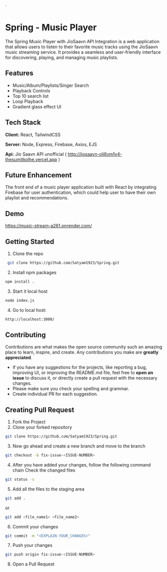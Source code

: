 `
# Spring - Music Player

The Spring Music Player with JioSaavn API Integration is a web application that allows users to listen to their favorite music tracks using the JioSaavn music streaming service. It provides a seamless and user-friendly interface for discovering, playing, and managing music playlists.


## Features
- Music/Album/Playlists/Singer Search
- Playback Controls
- Top 10 search list
- Loop Playback
- Gradient glass effect UI

## Tech Stack

**Client:** React, TailwindCSS

**Server:** Node, Express, Firebase, Axios, EJS

**Api:** Jio Saavn API unofficial (
http://jiosaavn-olj6ym1v4-thesumitkolhe.vercel.app )


## Future Enhancement

The front end of a music player application built with React by integrating Firebase for user authentication, which could help user to have their own playlist and recommendations.
## Demo


https://music-stream-a261.onrender.com/

## Getting Started
1. Clone the repo

```sh
 git clone https://github.com/Satyam1923/Spring.git
```
2. Install npm packages
```sh
npm install .
```
3. Start it local host
```sh
node index.js
```

4. Go to local host:
```sh
http://localhost:3000/
```
## Contributing

Contributions are what makes the open source community such an amazing place to learn, inspire, and create. Any contributions you make are **greatly appreciated**.

- If you have any suggestions for the projects, like reporting a bug, improving UI, or improving the README.md file, feel free to **open an issue** to discuss it, or directly create a pull request with the necessary changes.
- Please make sure you check your spelling and grammar.
- Create individual PR for each suggestion.
## Creating Pull Request
1. Fork the Project
2. Clone your forked repository

```sh
git clone https://github.com/Satyam1923/Spring.git
```
3. Now go ahead and create a new branch and move to the branch
```sh
git checkout -b fix-issue-<ISSUE-NUMBER>
```
4. After you have added your changes, follow the following command chain
   Check the changed files
```sh
git status -s
```

5. Add all the files to the staging area
```sh
git add .
```
 or
```sh
git add <file_name1> <file_name2>
```
6. Commit your changes
```sh
git commit -m "<EXPLAIN-YOUR_CHANGES>"
```
7. Push your changes
```sh
git push origin fix-issue-<ISSUE-NUMBER>
```
8. Open a Pull Request 
